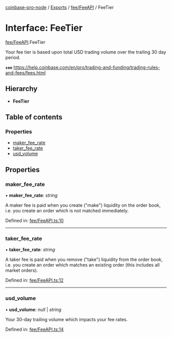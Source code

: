 [coinbase-pro-node](../README.md) / [Exports](../modules.md) / [fee/FeeAPI](../modules/fee_feeapi.md) / FeeTier

# Interface: FeeTier

[fee/FeeAPI](../modules/fee_feeapi.md).FeeTier

Your fee tier is based upon total USD trading volume over the trailing 30 day period.

**`see`** https://help.coinbase.com/en/pro/trading-and-funding/trading-rules-and-fees/fees.html

## Hierarchy

* **FeeTier**

## Table of contents

### Properties

- [maker\_fee\_rate](fee_feeapi.feetier.md#maker_fee_rate)
- [taker\_fee\_rate](fee_feeapi.feetier.md#taker_fee_rate)
- [usd\_volume](fee_feeapi.feetier.md#usd_volume)

## Properties

### maker\_fee\_rate

• **maker\_fee\_rate**: *string*

A maker fee is paid when you create ("make") liquidity on the order book, i.e. you create an order which is not matched immediately.

Defined in: [fee/FeeAPI.ts:10](https://github.com/bennycode/coinbase-pro-node/blob/004782e/src/fee/FeeAPI.ts#L10)

___

### taker\_fee\_rate

• **taker\_fee\_rate**: *string*

A taker fee is paid when you remove ("take") liquidity from the order book, i.e. you create an order which matches an existing order (this includes all market orders).

Defined in: [fee/FeeAPI.ts:12](https://github.com/bennycode/coinbase-pro-node/blob/004782e/src/fee/FeeAPI.ts#L12)

___

### usd\_volume

• **usd\_volume**: *null* \| *string*

Your 30-day trailing volume which impacts your fee rates.

Defined in: [fee/FeeAPI.ts:14](https://github.com/bennycode/coinbase-pro-node/blob/004782e/src/fee/FeeAPI.ts#L14)
